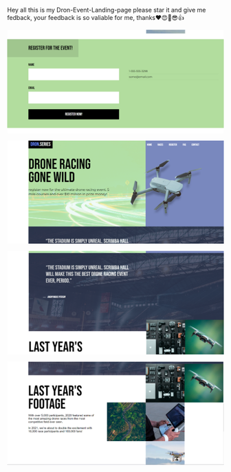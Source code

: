 Hey all this is my Dron-Event-Landing-page please star it and give me fedback, your feedback is so valiable for me, thanks❤️😍🥳😎👍

![Alt text](<Screenshot 2024-01-22 092621.png>)


![Alt text](<Screenshot 2024-01-22 092531.png>) 

 
![Alt text](<Screenshot 2024-01-22 092548.png>)
 
 
![Alt text](<Screenshot 2024-01-22 092604.png>)